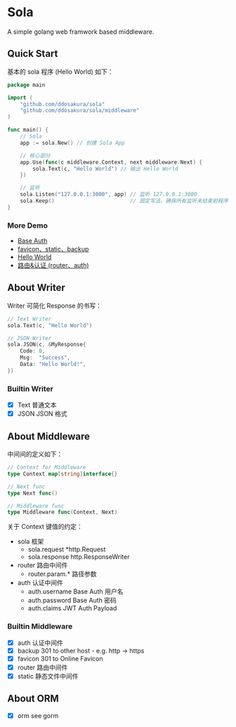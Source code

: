 # Sola

A simple golang web framwork based middleware.

## Quick Start

基本的 sola 程序 (Hello World) 如下：

```go
package main

import (
	"github.com/ddosakura/sola"
	"github.com/ddosakura/sola/middleware"
)

func main() {
	// Sola
	app := sola.New() // 创建 Sola App

	// 核心部分
	app.Use(func(c middleware.Context, next middleware.Next) {
		sola.Text(c, "Hello World") // 输出 Hello World
	})

	// 监听
	sola.Listen("127.0.0.1:3000", app) // 监听 127.0.0.1:3000
	sola.Keep()                        // 固定写法，确保所有监听未结束前程序不退出
}
```

### More Demo

+ [Base Auth](blob/master/demo/base-auth/main.go)
+ [favicon、static、backup](blob/master/demo/favicon-static-backup/main.go)
+ [Hello World](blob/master/demo/hello-world/main.go)
+ [路由&认证 (router、auth)](blob/master/demo/router-auth/main.go)

## About Writer

Writer 可简化 Response 的书写：

```go
// Text Writer
sola.Text(c, "Hello World")

// JSON Writer
sola.JSON(c, &MyResponse{
	Code: 0,
	Msg:  "Success",
	Data: "Hello World!",
})
```

### Builtin Writer

+ [x] Text	普通文本
+ [x] JSON	JSON 格式

## About Middleware

中间间的定义如下：

```go
// Context for Middleware
type Context map[string]interface{}

// Next func
type Next func()

// Middleware func
type Middleware func(Context, Next)
```

关于 Context 键值的约定：

+ sola      框架
	+ sola.request		*http.Request
	+ sola.response		http.ResponseWriter
+ router    路由中间件
    + router.param.*    路径参数
+ auth		认证中间件
	+ auth.username		Base Auth 用户名
	+ auth.password		Base Auth 密码
	+ auth.claims		JWT Auth Payload

### Builtin Middleware

+ [x] auth      认证中间件
+ [x] backup    301 to other host - e.g. http -> https
+ [x] favicon   301 to Online Favicon
+ [x] router    路由中间件
+ [x] static    静态文件中间件

## About ORM

+ [x] orm		see gorm
